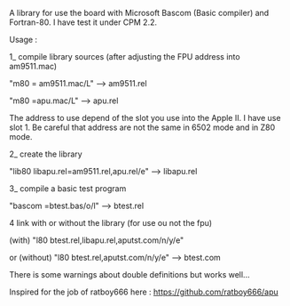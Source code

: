 A library for use the board with Microsoft Bascom (Basic compiler) and Fortran-80.
I have test it under CPM 2.2.

Usage :

1_ compile library sources (after adjusting the FPU address into am9511.mac)

"m80 = am9511.mac/L" --> am9511.rel

"m80 =apu.mac/L" --> apu.rel

The address to use depend of the slot you use into the Apple II.
I have use slot 1.
Be careful that address are not the same in 6502 mode and in Z80 mode.

2_ create the library

"lib80 libapu.rel=am9511.rel,apu.rel/e" --> libapu.rel

3_ compile a basic test program

"bascom =btest.bas/o/l" --> btest.rel

4 link with or without the library (for use ou not the fpu)

(with) "l80 btest.rel,libapu.rel,aputst.com/n/y/e"

or (without) "l80 btest.rel,aputst.com/n/y/e" --> btest.com

There is some warnings about double definitions but works well...

Inspired for the job of ratboy666 here : https://github.com/ratboy666/apu

